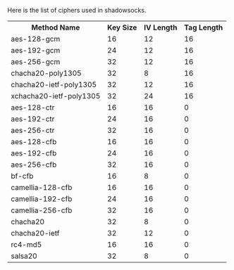 Here is the list of ciphers used in shadowsocks.

<table style="width:100%">
  <tr>
    <th>Method Name</th>
    <th>Key Size</th>
    <th>IV Length</th>
    <th>Tag Length</th>
  </tr>
  <tr>
    <td>aes-128-gcm</td>
    <td>16</td>
    <td>12</td>
    <td>16</td>
  </tr>
  <tr>
    <td>aes-192-gcm</td>
    <td>24</td>
    <td>12</td>
    <td>16</td>
  </tr>
  <tr>
    <td>aes-256-gcm</td>
    <td>32</td>
    <td>12</td>
    <td>16</td>
  </tr>
  <tr>
    <td>chacha20-poly1305</td>
    <td>32</td>
    <td>8</td>
    <td>16</td>
  </tr>
  <tr>
    <td>chacha20-ietf-poly1305</td>
    <td>32</td>
    <td>12</td>
    <td>16</td>
  </tr>
  <tr>
    <td>xchacha20-ietf-poly1305</td>
    <td>32</td>
    <td>24</td>
    <td>16</td>
  </tr>
  <tr>
    <td>aes-128-ctr</td>
    <td>16</td>
    <td>16</td>
    <td>0</td>
  </tr>
  <tr>
    <td>aes-192-ctr</td>
    <td>24</td>
    <td>16</td>
    <td>0</td>
  </tr>
  <tr>
    <td>aes-256-ctr</td>
    <td>32</td>
    <td>16</td>
    <td>0</td>
  </tr>
  <tr>
    <td>aes-128-cfb</td>
    <td>16</td>
    <td>16</td>
    <td>0</td>
  </tr>
  <tr>
    <td>aes-192-cfb</td>
    <td>24</td>
    <td>16</td>
    <td>0</td>
  </tr>
  <tr>
    <td>aes-256-cfb</td>
    <td>32</td>
    <td>16</td>
    <td>0</td>
  </tr>
  <tr>
    <td>bf-cfb</td>
    <td>16</td>
    <td>8</td>
    <td>0</td>
  </tr>
  <tr>
    <td>camellia-128-cfb</td>
    <td>16</td>
    <td>16</td>
    <td>0</td>
  </tr>
  <tr>
    <td>camellia-192-cfb</td>
    <td>24</td>
    <td>16</td>
    <td>0</td>
  </tr>
  <tr>
    <td>camellia-256-cfb</td>
    <td>32</td>
    <td>16</td>
    <td>0</td>
  </tr>
  <tr>
    <td>chacha20</td>
    <td>32</td>
    <td>8</td>
    <td>0</td>
  </tr>
  <tr>
    <td>chacha20-ietf</td>
    <td>32</td>
    <td>12</td>
    <td>0</td>
  </tr>
  <tr>
    <td>rc4-md5</td>
    <td>16</td>
    <td>16</td>
    <td>0</td>
  </tr>
  <tr>
    <td>salsa20</td>
    <td>32</td>
    <td>8</td>
    <td>0</td>
  </tr>
</table>
